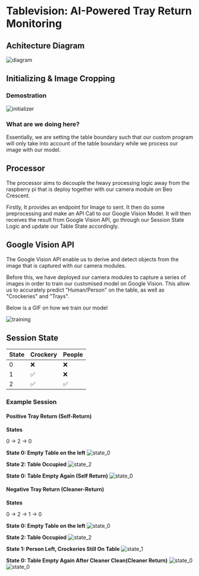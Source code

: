 # Tablevision: AI-Powered Tray Return Monitoring

## Achitecture Diagram
![diagram](../assets/tablevision.png)

## Initializing & Image Cropping

### Demostration
![initializer](../assets/initializer.gif)

### What are we doing here?
Essentially, we are setting the table boundary such that our custom program will only take into account of the table boundary while we process our image with our model. 

## Processor
The processor aims to decouple the heavy processing logic away from the raspberry pi that is deploy together with our camera module on Beo Crescent. 

Firstly, It provides an endpoint for Image to sent. It then do some preprocessing and make an API Call to our Google Vision Model. It will then receives the result from Google Vision API, go through our Session State Logic and update our Table State accordingly.

## Google Vision API
The Google Vision API enable us to derive and detect objects from the image that is captured with our camera modules. 

Before this, we have deployed our camera modules to capture a series of images in order to train our customised model on Google Vision. This allow us to accurately predict "Human/Person" on the table, as well as "Crockeries" and "Trays". 

Below is a GIF on how we train our model

![training](../assets/training.gif)


## Session State

| State | Crockery | People |
|---|----------|--------|
| 0 | ❌        | ❌      |
| 1 | ✅        | ❌      |
| 2 | ✅        | ✅      |

### Example Session

#### Positive Tray Return (Self-Return)
**States**

0 -> 2 -> 0

**State 0: Empty Table on the left**
![state_0](../assets/s11.jpg)

**State 2: Table Occupied**
![state_2](../assets/s12.jpg)

**State 0: Table Empty Again (Self Return)**
![state_0](../assets/s13.jpg)

#### Negative Tray Return (Cleaner-Return)
**States**

0 -> 2 -> 1 -> 0

**State 0: Empty Table on the left**
![state_0](../assets/s21.jpg)

**State 2: Table Occupied**
![state_2](../assets/s22.jpg)

**State 1: Person Left, Crockeries Still On Table**
![state_1](../assets/s23.jpg)

**State 0: Table Empty Again After Cleaner Clean(Cleaner Return)**
![state_0](../assets/s24.jpg)
![state_0](../assets/s25.jpg)
